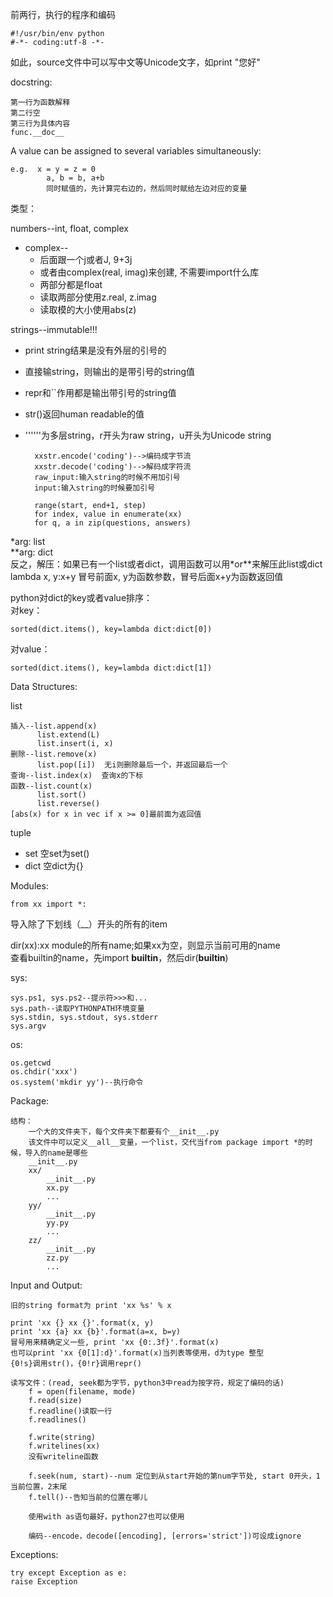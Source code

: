 前两行，执行的程序和编码

	#!/usr/bin/env python
	#-*- coding:utf-8 -*-
	
如此，source文件中可以写中文等Unicode文字，如print "您好"

docstring:

    第一行为函数解释
    第二行空
    第三行为具体内容
    func.__doc__

A value can be assigned to several variables simultaneously:

	e.g.  x = y = z = 0
      	  	a, b = b, a+b
      		同时赋值的，先计算完右边的，然后同时赋给左边对应的变量

类型：

numbers--int, float, complex  
    
- complex--
	* 后面跟一个j或者J, 9+3j
	* 或者由complex(real, imag)来创建, 不需要import什么库
	* 两部分都是float
	* 读取两部分使用z.real, z.imag
	* 读取模的大小使用abs(z)
        
strings--immutable!!!

- print string结果是没有外层的引号的
- 直接输string，则输出的是带引号的string值
- repr和``作用都是输出带引号的string值
- str()返回human readable的值
- ''''''为多层string，r开头为raw string，u开头为Unicode string

    	xxstr.encode('coding')-->编码成字节流
    	xxstr.decode('coding')-->解码成字符流
    	raw_input:输入string的时候不用加引号
    	input:输入string的时候要加引号

		range(start, end+1, step)
		for index, value in enumerate(xx)
		for q, a in zip(questions, answers)

\*arg: list  
\*\*arg: dict  
反之，解压：如果已有一个list或者dict，调用函数可以用\*or**来解压此list或dict  
lambda x, y:x+y    冒号前面x, y为函数参数，冒号后面x+y为函数返回值
 
python对dict的key或者value排序：  
对key：
	
	sorted(dict.items(), key=lambda dict:dict[0])
	
对value：

	sorted(dict.items(), key=lambda dict:dict[1])

Data Structures:

list

    插入--list.append(x)
          list.extend(L)
          list.insert(i, x)
    删除--list.remove(x)
          list.pop([i])  无i则删除最后一个，并返回最后一个
    查询--list.index(x)  查询x的下标
    函数--list.count(x)
          list.sort()
          list.reverse()
    [abs(x) for x in vec if x >= 0]最前面为返回值
    
tuple

- set  空set为set()
- dict 空dict为{}

Modules:

	from xx import *:

导入除了下划线（__）开头的所有的item

dir(xx):xx module的所有name;如果xx为空，则显示当前可用的name  
查看builtin的name，先import __builtin__，然后dir(__builtin__)

sys:

    sys.ps1, sys.ps2--提示符>>>和...
    sys.path--读取PYTHONPATH环境变量
    sys.stdin, sys.stdout, sys.stderr
    sys.argv

os:

    os.getcwd
    os.chdir('xxx')
    os.system('mkdir yy')--执行命令

Package:

    结构：
        一个大的文件夹下，每个文件夹下都要有个__init__.py
        该文件中可以定义__all__变量，一个list，交代当from package import *的时候，导入的name是哪些
        __init__.py
        xx/
            __init__.py
            xx.py
            ...
        yy/
            __init__.py
            yy.py
            ...
        zz/
            __init__.py
            zz.py
            ...

Input and Output:

    旧的string format为 print 'xx %s' % x

    print 'xx {} xx {}'.format(x, y)
    print 'xx {a} xx {b}'.format(a=x, b=y)
    冒号用来精确定义一些, print 'xx {0:.3f}'.format(x)
    也可以print 'xx {0[1]:d}'.format(x)当列表等使用，d为type 整型
    {0!s}调用str()，{0!r}调用repr()

    读写文件：(read, seek都为字节，python3中read为按字符，规定了编码的话)
        f = open(filename, mode)
        f.read(size)
        f.readline()读取一行
        f.readlines()

        f.write(string)
        f.writelines(xx)
        没有writeline函数

        f.seek(num, start)--num 定位到从start开始的第num字节处, start 0开头，1当前位置，2末尾
        f.tell()--告知当前的位置在哪儿

        使用with as语句最好，python27也可以使用

        编码--encode，decode([encoding], [errors='strict'])可设成ignore

Exceptions:

    try except Exception as e:
    raise Exception
